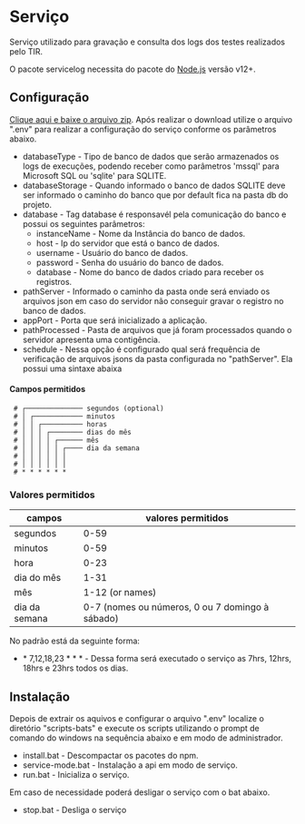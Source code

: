 # Serviço
Serviço utilizado para gravação e consulta dos logs dos testes realizados pelo TIR.

O pacote servicelog necessita do pacote do [Node.js](https://nodejs.org/) versão v12+.

## Configuração
[Clique aqui e baixe o arquivo zip](https://github.com/totvs/tir/raw/master/dashboard/servicelog-api-build.zip).
Após realizar o download utilize o arquivo ".env" para realizar a configuração do serviço conforme os parâmetros abaixo.

- databaseType - Tipo de banco de dados que serão armazenados os logs de execuções, podendo receber como parâmetros 'mssql' para Microsoft SQL ou 'sqlite' para SQLITE.
- databaseStorage - Quando informado o banco de dados SQLITE deve ser informado o caminho do banco que por default fica na pasta db do projeto.
- database - Tag database é responsavél pela comunicação do banco e possui os seguintes parâmetros:
	- instanceName - Nome da Instância do banco de dados.
	- host - Ip do servidor que está o banco de dados.
	- username - Usuário do banco de dados.
	- password - Senha do usuário do banco de dados.
	- database - Nome do banco de dados criado para receber os registros.
- pathServer - Informado o caminho da pasta onde será enviado os arquivos json em caso do servidor não conseguir gravar o registro no banco de dados.
- appPort - Porta que será inicializado a aplicação.
- pathProcessed - Pasta de arquivos que já foram processados quando o servidor apresenta uma contigência.
- schedule - Nessa opção é configurado qual será frequência de verificação de arquivos jsons da pasta configurada no "pathServer". 
Ela possui uma sintaxe abaixa

#### Campos permitidos
```
 # ┌────────────── segundos (optional)
 # │ ┌──────────── minutos
 # │ │ ┌────────── horas
 # │ │ │ ┌──────── dias do mês
 # │ │ │ │ ┌────── mês
 # │ │ │ │ │ ┌──── dia da semana
 # │ │ │ │ │ │
 # │ │ │ │ │ │
 # * * * * * *
```

### Valores permitidos

|     campos   | valores permitidos  |
|--------------|---------------------|
|   segundos   |         0-59        |
|   minutos    |         0-59        |
|     hora     |         0-23        |
|  dia do mês  |         1-31        |
|      mês     |     1-12 (or names) |
|dia da semana |    0-7 (nomes ou números, 0 ou 7 domingo à sábado)  |

No padrão está da seguinte forma:
 - \* 7,12,18,23 * * * - Dessa forma será executado o serviço as 7hrs, 12hrs, 18hrs e 23hrs todos os dias.

## Instalação
Depois de extrair os aquivos e configurar o arquivo ".env" localize o diretório "scripts-bats" e execute os scripts utilizando o prompt de comando do windows na sequência abaixo e em modo de administrador.

 - install.bat - Descompactar os pacotes do npm.
 - service-mode.bat - Instalação a api em modo de serviço.
 - run.bat - Inicializa o serviço.

Em caso de necessidade poderá desligar o serviço com o bat abaixo.

 - stop.bat - Desliga o serviço
